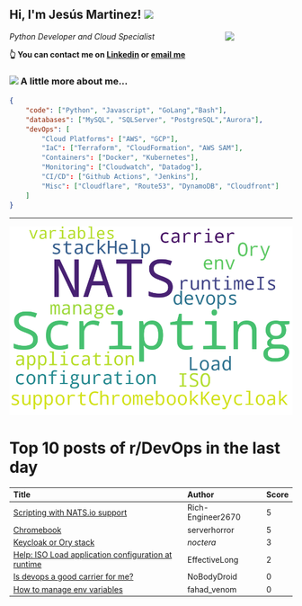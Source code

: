 <!--
**jmartinezl/jmartinezl** is a ✨ _special_ ✨ repository because its `README.md` (this file) appears on your GitHub profile.

Here are some ideas to get you started:

- 🔭 I’m currently working on ...
- 🌱 I’m currently learning ...
- 👯 I’m looking to collaborate on ...
- 🤔 I’m looking for help with ...
- 💬 Ask me about ...
- 📫 How to reach me: ...
- 😄 Pronouns: ...
- ⚡ Fun fact: ...
-->

<h2>Hi, I'm Jesús Martinez! <img src="https://media.giphy.com/media/WUlplcMpOCEmTGBtBW/giphy.gif" width="30"> </h2>
<img align='right' src="https://media.giphy.com/media/NytMLKyiaIh6VH9SPm/giphy.gif" width="120">
<p><em>Python Developer and Cloud Specialist
</em></p>

**👆 You can contact me on [Linkedin](https://www.linkedin.com/in/jes%C3%BAs-martinez-2b7b10104/) or [email me](mailto:jesus.mtz.lorenzo@gmail.com)**

### <img src="https://media.giphy.com/media/VgCDAzcKvsR6OM0uWg/giphy.gif" width="50"> A little more about me...  

```json
{
    "code": ["Python", "Javascript", "GoLang","Bash"],
    "databases": ["MySQL", "SQLServer", "PostgreSQL","Aurora"],
    "devOps": [
        "Cloud Platforms": ["AWS", "GCP"],
        "IaC": ["Terraform", "CloudFormation", "AWS SAM"],
        "Containers": ["Docker", "Kubernetes"],
        "Monitoring": ["Cloudwatch", "Datadog"],
        "CI/CD": ["Github Actions", "Jenkins"],
        "Misc": ["Cloudflare", "Route53", "DynamoDB", "Cloudfront"]
    ]
}
```
---

![Wordcloud](./cloud.png)

# Top 10 posts of r/DevOps in the last day

| Title | Author | Score |
|:---|:---|:---|
| [Scripting with NATS.io support](https://www.reddit.com/r/devops/comments/17itew1/scripting_with_natsio_support/) | Rich-Engineer2670 | 5 |
| [Chromebook](https://www.reddit.com/r/devops/comments/17icrz6/chromebook/) | serverhorror | 5 |
| [Keycloak or Ory stack](https://www.reddit.com/r/devops/comments/17izuna/keycloak_or_ory_stack/) | _noctera_ | 3 |
| [Help: ISO Load application configuration at runtime](https://www.reddit.com/r/devops/comments/17ivj57/help_iso_load_application_configuration_at_runtime/) | EffectiveLong | 2 |
| [Is devops a good carrier for me?](https://www.reddit.com/r/devops/comments/17ixumo/is_devops_a_good_carrier_for_me/) | NoBodyDroid | 0 |
| [How to manage env variables](https://www.reddit.com/r/devops/comments/17ik1m2/how_to_manage_env_variables/) | fahad_venom | 0 |
